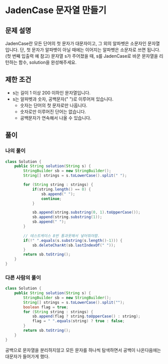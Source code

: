 # JadenCase 문자열 만들기
## 문제 설명
JadenCase란 모든 단어의 첫 문자가 대문자이고, 그 외의 알파벳은 소문자인 문자열입니다. 단, 첫 문자가 알파벳이 아닐 때에는 이어지는 알파벳은 소문자로 쓰면 됩니다. (첫 번째 입출력 예 참고)
문자열 s가 주어졌을 때, s를 JadenCase로 바꾼 문자열을 리턴하는 함수, solution을 완성해주세요.

## 제한 조건
* s는 길이 1 이상 200 이하인 문자열입니다.
* s는 알파벳과 숫자, 공백문자(" ")로 이루어져 있습니다.
  * 숫자는 단어의 첫 문자로만 나옵니다.
  * 숫자로만 이루어진 단어는 없습니다.
  * 공백문자가 연속해서 나올 수 있습니다.

## 풀이
### 나의 풀이
```java
class Solution {
    public String solution(String s) {
        StringBuilder sb = new StringBuilder();
        String[] strings = s.toLowerCase().split(" ");

        for (String string : strings) {
            if(string.length() == 0) {
                sb.append(" ");
                continue;
            }

            sb.append(string.substring(0, 1).toUpperCase());
            sb.append(string.substring(1));
            sb.append(" ");
        }
        
        // 테스트케이스 8번 통과못해서 넣어줘야함.
        if(!" ".equals(s.substring(s.length()-1))) {
            sb.deleteCharAt(sb.lastIndexOf(" "));
        }
        return sb.toString();
    }
}
```

### 다른 사람의 풀이
```java
class Solution {
    public String solution(String s) {
        StringBuilder sb = new StringBuilder();
        String[] strings = s.toLowerCase().split("");
        boolean flag = true;
        for (String string : strings) {
            sb.append(flag ? string.toUpperCase() : string);
            flag = " ".equals(string) ? true : false;
        }
        return sb.toString();
    }
}
```
공백으로 문자열을 분리하지않고 모든 문자를 하나씩 탐색하면서 공백이 나온다음에는 대문자가 들어가게 했다.